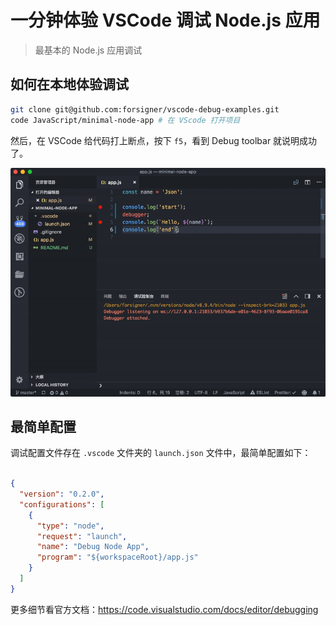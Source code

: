 # 一分钟体验 VSCode 调试 Node.js 应用
> 最基本的 Node.js 应用调试

## 如何在本地体验调试

``` bash
git clone git@github.com:forsigner/vscode-debug-examples.git
code JavaScript/minimal-node-app # 在 VScode 打开项目
```

然后，在 VSCode 给代码打上断点，按下 `f5`，看到 Debug toolbar 就说明成功了。

![体验](/screenshots/minimal-debug.gif)

## 最简单配置

调试配置文件存在 `.vscode` 文件夹的 `launch.json` 文件中，最简单配置如下：

```json

{
  "version": "0.2.0",
  "configurations": [
    {
      "type": "node",
      "request": "launch",
      "name": "Debug Node App",
      "program": "${workspaceRoot}/app.js"
    }
  ]
}
```

更多细节看官方文档：https://code.visualstudio.com/docs/editor/debugging